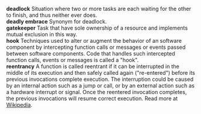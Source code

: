 **deadlock** Situation where two or more tasks are each waiting for the other to finish, and thus neither ever does.  
**deadly embrace** Synonym for deadlock.  
**gatekeeper** Task that have sole ownership of a resource and implements mutual exclusion in this way.  
**hook** Techniques used to alter or augment the behavior of an software component by intercepting function calls or messages or events passed between software components. Code that handles such intercepted function calls, events or messages is called a "hook".  
**reentrancy** A function is called reentrant if it can be interrupted in the middle of its execution and then safely called again ("re-entered") before its previous invocations complete execution. The interruption could be caused by an internal action such as a jump or call, or by an external action such as a hardware interrupt or signal. Once the reentered invocation completes, the previous invocations will resume correct execution. Read more at [Wikipedia](http://en.wikipedia.org/wiki/Reentrancy_%28computing%29).  
